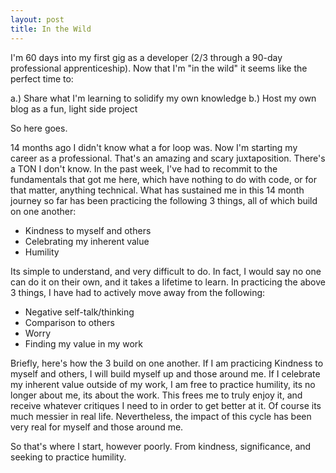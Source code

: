 ```yaml
---
layout: post
title: In the Wild
---
```


I'm 60 days into my first gig as a developer (2/3 through a 90-day professional apprenticeship). Now that I'm "in the wild" it seems like the perfect time to:

a.) Share what I'm learning to solidify my own knowledge
b.) Host my own blog as a fun, light side project

So here goes.

14 months ago I didn't know what a for loop was. Now I'm starting my career as a professional. That's an amazing and scary juxtaposition. There's a TON I don't know. In the past week, I've had to recommit to the fundamentals that got me here, which have nothing to do with code, or for that matter, anything technical. What has sustained me in this 14 month journey so far has been practicing the following 3 things, all of which build on one another:
<ul>
  <li>Kindness to myself and others</li>
  <li>Celebrating my inherent value</li>
  <li>Humility</li>
</ul>

Its simple to understand, and very difficult to do. In fact, I would say no one can do it on their own, and it takes a lifetime to learn. In practicing the above 3 things, I have had to actively move away from the following:

<ul>
  <li>Negative self-talk/thinking</li>
  <li>Comparison to others</li>
  <li>Worry</li>
  <li>Finding my value in my work</li>
</ul>

Briefly, here's how the 3 build on one another. If I am practicing Kindness to myself and others, I will build myself up and those around me. If I celebrate my inherent value outside of my work, I am free to practice humility, its no longer about me, its about the work. This frees me to truly enjoy it, and receive whatever critiques I need to in order to get better at it. Of course its much messier in real life. Nevertheless, the impact of this cycle has been very real for myself and those around me.

So that's where I start, however poorly. From kindness, significance, and seeking to practice humility.
